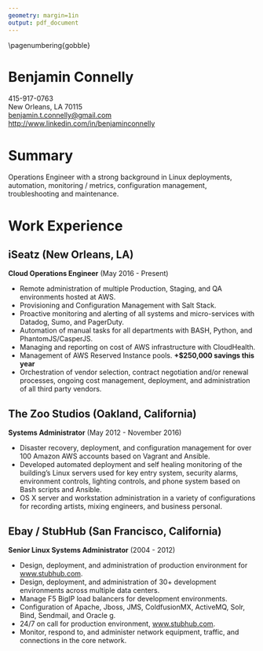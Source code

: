 ```yaml
---
geometry: margin=1in
output: pdf_document
---
```

\pagenumbering{gobble}

# Benjamin Connelly

415-917-0763  
New Orleans, LA 70115  
benjamin.t.connelly@gmail.com  
http://www.linkedin.com/in/benjaminconnelly

# Summary

Operations Engineer with a strong background in Linux deployments, automation, monitoring / metrics, configuration management, troubleshooting and maintenance.

# Work Experience

## iSeatz (New Orleans, LA)
**Cloud Operations Engineer** (May 2016 - Present)

- Remote administration of multiple Production, Staging, and QA environments hosted at AWS.
- Provisioning and Configuration Management with Salt Stack. 
- Proactive monitoring and alerting of all systems and micro-services with Datadog, Sumo, and PagerDuty.
- Automation of manual tasks for all departments with BASH, Python, and PhantomJS/CasperJS.
- Managing and reporting on cost of AWS infrastructure with CloudHealth.
- Management of AWS Reserved Instance pools. **+$250,000 savings this year** 
- Orchestration of vendor selection, contract negotiation and/or renewal processes, ongoing cost management, deployment, and administration of all third party vendors.

## The Zoo Studios (Oakland, California)

**Systems Administrator** (May 2012 - November 2016)

- Disaster recovery, deployment, and configuration management for over 100 Amazon AWS accounts based on Vagrant and Ansible.
- Developed automated deployment and self healing monitoring of the building’s Linux servers used for key entry system, security alarms, environment controls, lighting controls, and phone system based on Bash scripts and Ansible.
- OS X server and workstation administration in a variety of configurations for recording artists, mixing engineers, and business personal.

## Ebay / StubHub (San Francisco, California)

**Senior Linux Systems Administrator** (2004 - 2012)

- Design, deployment, and administration of production environment for www.stubhub.com.
- Design, deployment, and administration of 30+ development environments across multiple data centers.
- Manage F5 BigIP load balancers for development environments.
- Configuration of  Apache, Jboss, JMS, ColdfusionMX, ActiveMQ, Solr, Bind, Sendmail, and Oracle g.
- 24/7 on call for production environment, www.stubhub.com.
- Monitor, respond to, and administer network equipment, traffic, and connections in the core network.

